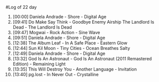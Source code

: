 #Log of 22 day

1. [00:00] Daniela Andrade - Shore - Digital Age
1. [09:41] Do Make Say Think - Goodbye Enemy Airship The Landlord Is Dead - The Landlord Is Dead
1. [09:47] Mogwai - Rock Action - Sine Wave
1. [09:51] Daniela Andrade - Shore - Digital Age
1. [12:38] The Album Leaf - In A Safe Place - Eastern Glow
1. [12:44] Sun Kil Moon - Tiny Cities - Ocean Breathes Salty
1. [12:49] Daniela Andrade - Shore - Digital Age
1. [13:32] God Is An Astronaut - God Is An Astronaut (2011 Remastered Edition) - Remaining Light
1. [13:35] This Will Destroy You - Another Language - Invitation
1. [13:40] pg.lost - In Never Out - Crystalline
